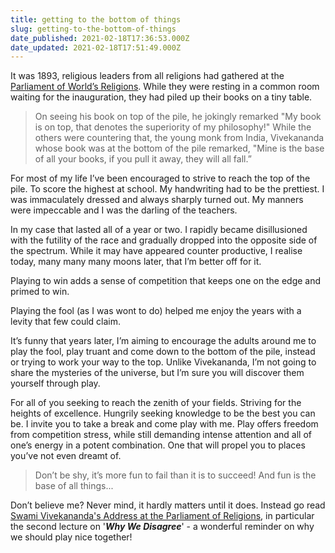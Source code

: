 ```yaml
---
title: getting to the bottom of things
slug: getting-to-the-bottom-of-things
date_published: 2021-02-18T17:36:53.000Z
date_updated: 2021-02-18T17:51:49.000Z
---
```


It was 1893, religious leaders from all religions had gathered at the [Parliament of World’s Religions](https://en.wikipedia.org/wiki/Swami_Vivekananda_at_the_Parliament_of_the_World%27s_Religions). While they were resting in a common room waiting for the inauguration, they had piled up their books on a tiny table.

> On seeing his book on top of the pile, he jokingly remarked "My book is on top, that denotes the superiority of my philosophy!" While the others were countering that, the young monk from India, Vivekananda whose book was at the bottom of the pile remarked, "Mine is the base of all your books, if you pull it away, they will all fall.”

For most of my life I’ve been encouraged to strive to reach the top of the pile. To score the highest at school. My handwriting had to be the prettiest. I was immaculately dressed and always sharply turned out. My manners were impeccable and I was the darling of the teachers.

In my case that lasted all of a year or two. I rapidly became disillusioned with the futility of the race and gradually dropped into the opposite side of the spectrum. While it may have appeared counter productive, I realise today, many many many moons later, that I’m better off for it. 

Playing to win adds a sense of competition that keeps one on the edge and primed to win. 

Playing the fool (as I was wont to do) helped me enjoy the years with a levity that few could claim.

It’s funny that years later, I’m aiming to encourage the adults around me to play the fool, play truant and come down to the bottom of the pile, instead or trying to work your way to the top. Unlike Vivekananda, I’m not going to share the mysteries of the universe, but I’m sure you will discover them yourself through play.

For all of you seeking to reach the zenith of your fields. Striving for the heights of excellence. Hungrily seeking knowledge to be the best you can be. I invite you to take a break and come play with me. Play offers freedom from competition stress, while still demanding intense attention and all of one’s energy in a potent combination. One that will propel you to places you’ve not even dreamt of.

> Don’t be shy, it’s more fun to fail than it is to succeed! And fun is the base of all things...

Don’t believe me? Never mind, it hardly matters until it does. Instead go read [Swami Vivekananda's Address at the Parliament of Religions](https://archive.org/details/AddressesAtTheParliamentOfReligions), in particular the second lecture on '***Why We Disagree***' - a wonderful reminder on why we should play nice together!
